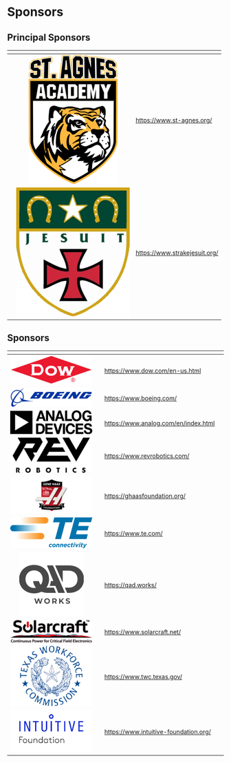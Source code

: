 # Sponsors

## Principal Sponsors

<table data-card-size="large" data-view="cards" data-full-width="false"><thead><tr><th></th><th align="center"></th><th data-hidden data-card-target data-type="content-ref"></th></tr></thead><tbody><tr><td></td><td align="center"><img src="../.gitbook/assets/image (2).png" alt="" data-size="original"></td><td><a href="https://www.st-agnes.org/">https://www.st-agnes.org/</a></td></tr><tr><td></td><td align="center"><img src="../.gitbook/assets/image (1) (1) (1).png" alt="" data-size="original"></td><td><a href="https://www.strakejesuit.org/">https://www.strakejesuit.org/</a></td></tr></tbody></table>

&#x20;      &#x20;

## Sponsors

<table data-card-size="large" data-view="cards"><thead><tr><th align="center"></th><th data-hidden></th><th data-hidden data-card-target data-type="content-ref"></th><th data-hidden></th></tr></thead><tbody><tr><td align="center"><img src="../.gitbook/assets/image (44).png" alt="" data-size="original"></td><td></td><td><a href="https://www.dow.com/en-us.html">https://www.dow.com/en-us.html</a></td><td></td></tr><tr><td align="center"><img src="../.gitbook/assets/image (45).png" alt="" data-size="original"></td><td></td><td><a href="https://www.boeing.com/">https://www.boeing.com/</a></td><td></td></tr><tr><td align="center"><img src="../.gitbook/assets/image (46).png" alt="" data-size="original"></td><td></td><td><a href="https://www.analog.com/en/index.html">https://www.analog.com/en/index.html</a></td><td></td></tr><tr><td align="center"><img src="../.gitbook/assets/image (6).png" alt="" data-size="original"></td><td></td><td><a href="https://www.revrobotics.com/">https://www.revrobotics.com/</a></td><td></td></tr><tr><td align="center"><img src="../.gitbook/assets/image (48).png" alt="" data-size="original"></td><td></td><td><a href="https://ghaasfoundation.org/">https://ghaasfoundation.org/</a></td><td></td></tr><tr><td align="center"><img src="../.gitbook/assets/image (41).png" alt="" data-size="original"></td><td></td><td><a href="https://www.te.com/">https://www.te.com/</a></td><td></td></tr><tr><td align="center"><img src="../.gitbook/assets/image (9).png" alt="" data-size="original"></td><td></td><td><a href="https://qad.works/">https://qad.works/</a></td><td></td></tr><tr><td align="center"><img src="../.gitbook/assets/image (3).png" alt="" data-size="original"></td><td></td><td><a href="https://www.solarcraft.net/">https://www.solarcraft.net/</a></td><td></td></tr><tr><td align="center"><img src="../.gitbook/assets/image (43).png" alt="" data-size="original"></td><td></td><td><a href="https://www.twc.texas.gov/">https://www.twc.texas.gov/</a></td><td></td></tr><tr><td align="center"><img src="../.gitbook/assets/image (7).png" alt="" data-size="original"></td><td></td><td><a href="https://www.intuitive-foundation.org/">https://www.intuitive-foundation.org/</a></td><td></td></tr></tbody></table>

